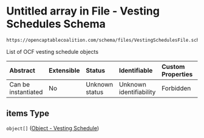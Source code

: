 # Untitled array in File - Vesting Schedules Schema

```txt
https://opencaptablecoalition.com/schema/files/VestingSchedulesFile.schema.json#/properties/items
```

List of OCF vesting schedule objects

| Abstract            | Extensible | Status         | Identifiable            | Custom Properties | Additional Properties | Access Restrictions | Defined In                                                                                                      |
| :------------------ | :--------- | :------------- | :---------------------- | :---------------- | :-------------------- | :------------------ | :-------------------------------------------------------------------------------------------------------------- |
| Can be instantiated | No         | Unknown status | Unknown identifiability | Forbidden         | Allowed               | none                | [VestingSchedulesFile.schema.json*](../../schema/files/VestingSchedulesFile.schema.json "open original schema") |

## items Type

`object[]` ([Object - Vesting Schedule](vestingschedulesfile-properties-items-object---vesting-schedule.md))
